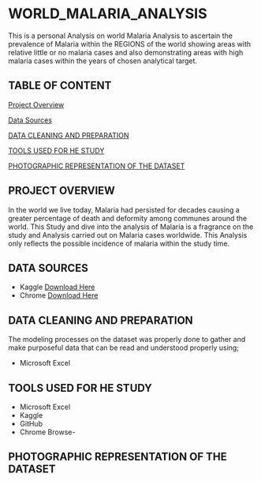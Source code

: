 # WORLD_MALARIA_ANALYSIS
This is a personal Analysis on world Malaria Analysis to ascertain the prevalence of Malaria within the REGIONS of the world showing areas with relative little or no malaria cases and also demonstrating areas with high malaria cases within the years of chosen analytical target.  

## TABLE OF CONTENT
[Project Overview](#Project-Overview)

[Data Sources](#Data-Sources)

[DATA CLEANING AND PREPARATION](#Data-cleaning-and-preparation)

[TOOLS USED FOR HE STUDY](#Tools-used-for-the-study)

[PHOTOGRAPHIC REPRESENTATION OF THE DATASET](#Photographic-reprsentation-of-the-dataset)


## PROJECT OVERVIEW
In the world we live today, Malaria had persisted for decades causing a greater percentage of death and deformity among communes around the world. This Study and dive into the analysis of Malaria is a fragrance on the study and Analysis carried out on Malaria cases worldwide. This Analysis only reflects the possible incidence of malaria within the study time.

## DATA SOURCES
- Kaggle [Download Here](https://www.kaggle.com)
- Chrome [Download Here](https://www.google.org)

## DATA CLEANING AND PREPARATION
The modeling processes on the dataset was properly done to gather and make purposeful data that can be read and understood properly using;
- Microsoft Excel

## TOOLS USED FOR HE STUDY
- Microsoft Excel
- Kaggle
- GitHub
- Chrome Browse-

## PHOTOGRAPHIC REPRESENTATION OF THE DATASET
